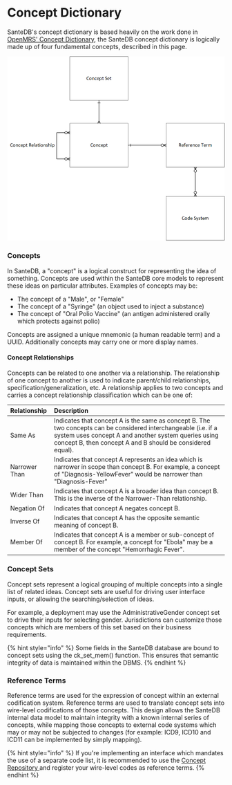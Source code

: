 # Concept Dictionary

SanteDB's concept dictionary is based heavily on the work done in [OpenMRS' Concept Dictionary](https://wiki.openmrs.org/display/docs/Concept+Dictionary+Basics), the SanteDB concept dictionary is logically made up of four fundamental concepts, described in this page.

![Relationship of Concept Dictionary](../../../../../.gitbook/assets/image%20%28164%29.png)

### Concepts

In SanteDB, a "concept" is a logical construct for representing the idea of something. Concepts are used within the SanteDB core models to represent these ideas on particular attributes. Examples of concepts may be:

* The concept of a "Male", or "Female" 
* The concept of a "Syringe" \(an object used to inject a substance\)
* The concept of "Oral Polio Vaccine" \(an antigen administered orally which protects against polio\)

Concepts are assigned a unique mnemonic \(a human readable term\) and a UUID. Additionally concepts may carry one or more display names. 

#### Concept Relationships 

Concepts can be related to one another via a relationship. The relationship of one concept to another is used to indicate parent/child relationships, specification/generalization, etc. A relationship applies to two concepts and carries a concept relationship classification which can be one of:

| Relationship | Description |
| :--- | :--- |
| Same As | Indicates that concept A is the same as concept B. The two concepts can be considered interchangeable \(i.e. if a system uses concept A and another system queries using concept B, then concept A and B should be considered equal\). |
| Narrower Than | Indicates that concept A represents an idea which is narrower in scope than concept B. For example, a concept of "Diagnosis-YellowFever" would be narrower than "Diagnosis-Fever" |
| Wider Than | Indicates that concept A is a broader idea than concept B. This is the inverse of the Narrower-Than relationship. |
| Negation Of | Indicates that concept A negates concept B.  |
| Inverse Of | Indicates that concept A has the opposite semantic meaning of concept B. |
| Member Of | Indicates that concept A is a member or sub-concept of concept B. For example, a concept for "Ebola" may be a member of the concept "Hemorrhagic Fever". |

### Concept Sets

Concept sets represent a logical grouping of multiple concepts into a single list of related ideas. Concept sets are useful for driving user interface inputs, or allowing the searching/selection of ideas. 

For example, a deployment may use the AdministrativeGender concept set to drive their inputs for selecting gender. Jurisdictions can customize those concepts which are members of this set based on their business requirements. 

{% hint style="info" %}
Some fields in the SanteDB database are bound to concept sets using the ck\_set\_mem\(\) function. This ensures that semantic integrity of data is maintained within the DBMS.
{% endhint %}

### Reference Terms

Reference terms are used for the expression of concept within an external codification system. Reference terms are used to translate concept sets into wire-level codifications of those concepts. This design allows the SanteDB internal data model to maintain integrity with a known internal series of concepts, while mapping those concepts to external code systems which may or may not be subjected to changes \(for example: ICD9, ICD10 and ICD11 can be implemented by simply mapping\).

{% hint style="info" %}
If you're implementing an interface which mandates the use of a separate code list, it is recommended to use the [Concept Repository ](../../../../extending-santedb/server-plugins/service-definitions/repository-services/iconceptrepositoryservice.md)and register your wire-level codes as reference terms.
{% endhint %}

